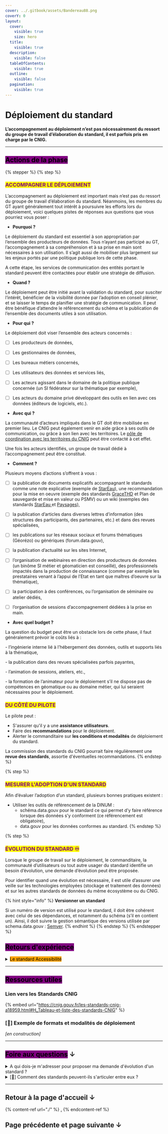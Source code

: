 ```yaml
---
cover: ../.gitbook/assets/Bandereau88.png
coverY: 0
layout:
  cover:
    visible: true
    size: hero
  title:
    visible: true
  description:
    visible: false
  tableOfContents:
    visible: true
  outline:
    visible: false
  pagination:
    visible: true
---
```


# Déploiement du standard

**L’accompagnement au déploiement n’est pas nécessairement du ressort du groupe de travail d’élaboration du standard, il est parfois pris en charge par le CNIG.**&#x20;

***



## <mark style="background-color:purple;">Actions de la phase</mark>



{% stepper %}
{% step %}
### <mark style="color:purple;">ACCOMPAGNER LE DÉPLOIEMENT</mark>

L’accompagnement au déploiement est important mais n’est pas du ressort du groupe de travail d’élaboration du standard. Néanmoins, les membres du GT ayant généralement tout intérêt à poursuivre les efforts lors du déploiement, voici quelques pistes de réponses aux questions que vous pourriez vous poser :&#x20;

* **Pourquoi ?**

Le déploiement du standard est essentiel à son appropriation par l’ensemble des producteurs de données. Tous n’ayant pas participé au GT, l’accompagnement à sa compréhension et à sa prise en main sont nécessaires à son utilisation. Il s’agit aussi de mobiliser plus largement sur les enjeux portés par une politique publique lors de cette phase.

A cette étape, les services de communication des entités portant le standard peuvent être contactées pour établir une stratégie de diffusion.

* **Quand ?**

Le déploiement peut être initié avant la validation du standard, pour susciter l’intérêt, bénéficier de la visibilité donnée par l’adoption en conseil plénier, et se laisser le temps de planifier une stratégie de communication. Il peut être bénéfique d’attendre le référencement du schéma et la publication de l’ensemble des documents utiles à son utilisation.&#x20;

* **Pour qui ?**

Le déploiement doit viser l’ensemble des acteurs concernés :&#x20;

* [ ] Les producteurs de données,
* [ ] Les gestionnaires de données,
* [ ] Les bureaux métiers concernés,
* [ ] Les utilisateurs des données et services liés,
* [ ] Les acteurs agissant dans le domaine de la politique publique concernée (un SI fédérateur sur la thématique par exemple),
* [ ] Les acteurs du domaine privé développant des outils en lien avec ces données (éditeurs de logiciels, etc.).



* **Avec qui ?**

La communauté d’acteurs impliqués dans le GT doit être mobilisée en premier lieu. Le CNIG peut également venir en aide grâce à ses outils de communication, ou grâce à son lien avec les territoires. Le [pôle de coordination avec les territoires du CNIG](https://cnig.gouv.fr/pole-de-coordination-avec-les-territoires-a25598.html) peut être contacté à cet effet.&#x20;

Une fois les acteurs identifiés, un groupe de travail dédié à l’accompagnement peut être constitué.

* **Comment ?**

Plusieurs moyens d’actions s’offrent à vous :

* [ ] la publication de documents explicatifs accompagnant le standards comme une note explicative (exemple de [StarEau](https://cnig.gouv.fr/gt-reseaux-enterres-des-eaux-a23994.html)), une recommandation pour la mise en oeuvre (exemple des standards [GraceTHD](https://cnig.gouv.fr/gt-gracethd-a17477.html) et Plan de sauvegarde et mise en valeur ou PSMV) ou un wiki (exemples des standards [StarEau ](https://github.com/cnigfr/StaR-Eau)et [Paysages](https://github.com/cnigfr/schema-paysage/wiki)),
* [ ] la publication d’articles dans diverses lettres d’information (des structures des participants, des partenaires, etc.) et dans des revues spécialisées,
* [ ] les publications sur les réseaux sociaux et forums thématiques (Géorézo) ou génériques (forum.data.gouv),
* [ ] la publication d’actualité sur les sites Internet,
* [ ] l’organisation de webinaires en direction des producteurs de données (un binôme SI métier et géomaticien est conseillé), des professionnels impactés dans la production de connaissance (comme par exemple les prestataires venant à l’appui de l’Etat en tant que maîtres d’oeuvre sur la thématique),
* [ ] la participation à des conférences, ou l’organisation de séminaire ou atelier dédiés,
* [ ] l’organisation de sessions d’accompagnement dédiées à la prise en main.



* **Avec quel budget ?**

La question du budget peut être un obstacle lors de cette phase, il faut généralement prévoir le coûts liés à :&#x20;

\- l’ingénierie interne lié à l’hébergement des données, outils et supports liés à la thématique,&#x20;

\- la publication dans des revues spécialisées parfois payantes,&#x20;

\- l’animation de sessions, ateliers, etc.,

\- la formation de l’animateur pour le déploiement s’il ne dispose pas de compétences en géomatique ou au domaine métier, qui lui seraient nécessaires pour le déploiement.

### <mark style="color:purple;">DU CÔTÉ DU PILOTE</mark>&#x20;

Le pilote peut :

* S'assurer qu'il y a une **assistance utilisateurs**.&#x20;
* Faire des **recommandations** pour le déploiement.
* Alerter le commanditaire sur **les conditions et modalités** de déploiement du standard.

La commission des standards du CNIG pourrait faire régulièrement une **revue des standards**, assortie d'éventuelles recommandations.
{% endstep %}

{% step %}
### <mark style="color:purple;">MESURER L'ADOPTION D'UN STANDARD</mark>

Afin d’évaluer l’adoption d’un standard, plusieurs bonnes pratiques existent :&#x20;

* Utiliser les outils de référencement de la DINUM :
  * schéma.data.gouv pour le standard ce qui permet d’y faire référence lorsque des données s’y conforment (ce référencement est obligatoire),
  * data.gouv pour les données conformes au standard.
{% endstep %}

{% step %}
### <mark style="color:purple;">ÉVOLUTION DU STANDARD ♾️</mark>

Lorsque le groupe de travail sur le déploiement, le commanditaire, la communauté d’utilisateurs ou tout autre usager du standard identifie un besoin d’évolution, une demande d’évolution peut être proposée.

Pour identifier quand une évolution est nécessaire, il est utile d’assurer une veille sur les technologies employées (stockage et traitement des données) et sur les autres standards de données du même écosystème ou du CNIG.

{% hint style="info" %}
**Versionner un standard**&#x20;

Si un numéro de version est utilisé pour le standard, il doit être cohérent avec celui de ses dépendances, et notamment du schéma (s’il en contient un). Ainsi, il doit suivre la gestion sémantique des versions utilisée par schema.data.gouv : [Semver](https://semver.org/lang/fr/).
{% endhint %}
{% endstep %}
{% endstepper %}

## <mark style="background-color:purple;">Retours d'expérience</mark>&#x20;

<details>

<summary><mark style="background-color:orange;">Le standard Accessibilité</mark></summary>

<img src="../.gitbook/assets/2019-06-07_11_25_05-03_lsaby_le_programme_ville_accessible_a_tous_vat_du_cerema.pdf_-_opera_-_copie.png" alt="logo &#x22;Ville accessible à tous&#x22;" data-size="original">

_Ces propos ont été recueillis auprès des animateurs du GT Accessibilité_

Pour se déplacer, les personnes en situation de handicap ont besoin d’information sur la façon dont l’accessibilité se présente dans les transports et en voirie. C’est pourquoi la loi d’orientation des mobilités (LOM) du 24 décembre 2019 impose aux autorités organisatrices de la mobilité et aux collectivités territoriales de collecter des données sur l’accessibilité des transports et de la voirie. L’arrêté commun du 28 mai 2024 impose la collecte selon des modèles normalisés, NeTEx accessibilité France pour les transports et le standard CNIG « accessibilité des cheminements en voirie » et d’utiliser un seul format d’échange, NeTEx accessibilité France.

Le standard est en réalité le fruit d’une réflexion plus longue entamée dès 2018 entre le Cerema et plusieurs métropoles. Son élaboration s’est ensuite poursuivie et accélérée au niveau national à partir de 2020 au sein du groupe de travail du CNIG sur l’accessibilité réunissant une grande variété d’acteurs (collectivités, services de l’État, associations d’usagers et de personnes handicapées, entreprises spécialisées dans la collecte et/ou la diffusion de données sur l’accessibilité, etc.). Le standard a fait l’objet d’une consultation publique suivie d’une consolidation. Il a été validé par la Commission des standards du CNIG en octobre 2021. Son objectif est de collecter et mettre à disposition des données ouvertes interopérables qui viendront alimenter des services numériques de guidage. Ces bases de données servent également au diagnostic du territoire qui permet d’actualiser les Plans de mise en Accessibilité de la Voirie et des Espaces publics (PAVE, obligatoire depuis 2009) et de programmer les travaux d’accessibilité sur le territoire communal ou intercommunal. Lorsque les données n’existent pas encore, l’enjeu principal est de convaincre les acteurs locaux à collecter les données sous le bon format.

Le standard est accompagné d’un guide méthodologique de collecte, dont la rédaction est collaborative, pour expliciter des points techniques particuliers et fournir des consignes favorisant les bonnes pratiques de collecte.

L’État a financé le développement de l’outil Accèslibre Mobilités, suite logicielle open source mise gratuitement à disposition des utilisateurs (Collectivités territoriales, bureaux d’études…). Il s’appuie sur le modèle de données défini dans le standard CNIG et permet aux acteurs de préparer et de réaliser la collecte. Il a été testé par de nombreuses  collectivités de façon à améliorer ses fonctionnalités et son ergonomie. Accèslibre Mobilités est utilisé de façon opérationnelle depuis mi-2024 par trois collectivités dans le cadre d’appels d’offre de collecte de données d’accessibilité qui serviront aussi à la programmation de travaux dans le cadre des PAVE.

En parallèle, La plateforme nationale collaborative Accèslibre s’appuie également sur le modèle CNIG et recense l’accessibilité des établissements recevant du public grâce à des contributions individuelles ou collectives. Certaines collectivités impulsent ainsi la démarche de collecte des données d’accessibilité par l’entrée « PAVE » pour ensuite alimenter les services de guidage. Pour ces collectivités pionnières, le GT CNIG Accessibilité est un lieu de ressources, d’échanges entre pairs, qui permet de discuter à la fois objectifs, méthodes, outils… Plusieurs membres du GT CNIG ont par exemple produit un outil de collecte reposant sur le logiciel QGis, libre et gratuit d’utilisation, qui propose, en plus de la collecte, des analyses automatiques de type PAVE à partir des données collectées.

Nous accompagnons ces acteurs locaux investis dans le test des outils avec l’aide des administrations centrales concernées. Les ministères de la transition écologique et des transports animent, depuis courant 2024, 5 groupes de travail régionaux, chacun centré autour d’une collectivité utilisant Accèslibre Mobilités, et rassemblant la région (ou son syndicat de transport), le Centre Régional d’Information Géographique (CRIGE), la DREAL, (via le service SIG, Observatoire régional des Transports, ou service transport), et d’autres collectivités intéressées. Ces groupes de travail œuvrent avec l’appui des acteurs de l’écosystème national tant du côté transport public (Transport.data.gouv, GT7 Information voyageurs, services de mobilité de l’AFNOR/BNTRA) que du côté de la donnée géographique (CGDD, Afigéo, réseau des CRIGEs, membres d’autres GT du CNIG). Ces groupes de travail régionaux sont l’occasion de créer une dynamique locale, d’identifier les difficultés, les stratégies, de travailler des outils…. Ils sont complétés, depuis octobre 2024, par des groupes de travail interrégionaux thématiques, animés par la Fabrique des Mobilités, pour approfondir des problématiques communes et aboutir au printemps 2025 à des livrables rassemblant conseils et recommandations pour tous les nouveaux acteurs se lançant dans le chantier. L’expression des besoins des utilisateurs permet également de régulièrement actualiser le standard.

La Fabrique des Mobilités anime deux groupes de travail « express » de trois réunions chacun visant la production de un à deux livrables par GT pour faciliter l’arrivée des nouveaux entrants : le « GT collecte » sur la collecte, les liens entre les activités et les outils, les ressources documentaires et le « GT réutilisation de la donnée » travaillant sur la conduite de projet, l’intégration des données, les calculateurs d’itinéraires et l’expérience utilisateur.

Par ailleurs, les réunions du GT CNIG Accessibilité, quatre par an, comprennent systématiquement des retours d’utilisateurs.

Aux ressources apportées par le CNIG s’ajoutera prochainement un modèle de projet géomatique open-source sous QGIS, exemplaire du modèle de données CNIG, assorti de jeux de données exemples.

### A qui s’adresse votre standard, et, en quelques mots, quels sont les enjeux principaux de la phase de déploiement dans votre cas ?

Instruire et outiller les nouvelles exigences réglementaires (LOM) concernant l’accessibilité du cheminement en voirie espace public pour en assurer l’effectivité sur l’ensemble du territoire, en cohérence avec les exigences analogues dans le domaine des transports en commun.

### Quels outils recommandez-vous aux porteurs de futurs projets de standardisation ?

Il est en général primordial d’associer en un binôme une compétence métier avec une compétence géomatique/numérique. Le projet doit également être en mesure de s’associer des ressources pour traduire le modèle de données en un ensemble de schémas JSON pour schema.data.gouv.fr, également pour développer un projet géomatique illustrant la structure de données, des jeux-test et des cas d’utilisation.

Le cas du standard CNIG Accessibilité exige également des ressources particulières pour assurer la conversion entre le modèle de collecte CNIG pour les données du cheminement en voirie) et le format d’échange et de diffusion normalisé NeTEx pour les données relatives au cheminement en voirie et aux transports en commun.

### Quel calendrier avez-vous suivi pour l’accompagnement du déploiement ?

Le déploiement se fait au rythme d’amélioration de la maturité des outils et des utilisateurs sur la thématique du cheminement accessible. Rythme accéléré par la réglementation et la politique volontariste de la DMA pour qu’elle soit appliquée dans les meilleurs délais.

### Avez-vous des conseils à mettre en place par anticipation, dès la phase d’élaboration du standard pour ensuite faciliter le déploiement ?

* Créer le binôme métier / géomatique et impliquer la communauté d’utilisateur dès le démarrage du projet.

- S’inspirer des démarches gagnantes dans d’autres thématiques métier

* Fédérer toutes les parties prenantes tout au long du projet

- Dégager des ressources permettant de concrétiser l’utilisation du standard de données (dans certains cas, une preuve de concept peut être très utile. S’appuyer sur les startups d’État.

</details>

***



## <mark style="background-color:purple;">Ressources utiles</mark>

### Lien vers les Standards CNIG

{% embed url="https://cnig.gouv.fr/les-standards-cnig-a18959.html#H_Tableau-et-liste-des-standards-CNIG" %}

### \[:construction:] Exemple de formats et modalités de déploiement

_\[en construction]_

***



## <mark style="background-color:purple;">Foire aux questions</mark> ↓

<details>

<summary>A qui dois-je m'adresser pour proposer ma demande d'évolution d'un standard ? </summary>

La procédure pour faire évoluer un standard est similaire à celle pour la création d'un nouveau standard. Elle est décrite dans la page "[Émergence d'un besoin ou d'une évolution](emergence-dun-besoin-ou-dune-evolution.md)", où il est indiqué de contacter le secrétariat général du CNIG par message sur la [page contact ](https://cnig.gouv.fr/spip.php?page=contact)du site du CNIG ou à [cnig@cnig.gouv.fr](mailto:cnig@cnig.gouv.fr). Il peut également être utile de contacter les rédacteurs du standard en question (leurs organismes d'appartenance, _a minima_, et parfois leurs noms, sont indiqués dans le standard lui-même).&#x20;

</details>

<details>

<summary>[<span data-gb-custom-inline data-tag="emoji" data-code="1f6a7">🚧</span>] Comment des standards peuvent-ils s'articuler entre eux ? </summary>

_\[_:construction: _en construction_ :construction:_]_

</details>

***



## Retour à la page d'accueil ↓

{% content-ref url="./" %}
[.](./)
{% endcontent-ref %}

## Page précédente et page suivante ↓
